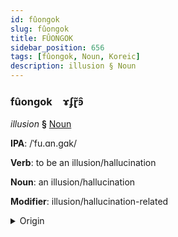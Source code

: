 ```yaml
---
id: fûongok
slug: fûongok
title: FÛONGOK
sidebar_position: 656
tags: [fûongok, Noun, Koreic]
description: illusion § Noun
---
```


### fûongok&emsp;<span kind="abugida">ɤʄɽ̃ꜿ̑</span>

*illusion* **§** [Noun](../../tags/Noun)

**IPA**: /ˈfu.ɑn.gɑk/

**Verb**: to be an illusion/hallucination

**Noun**: an illusion/hallucination

**Modifier**: illusion/hallucination-related

<details>
    <summary>Origin</summary>
    Korean 환각 hwan'gak [ˈɸwa̠(ː)nɡa̠k̚]<br/>
    <em>Koreic Language Family</em>
</details>